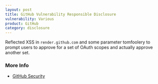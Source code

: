 ```yaml
---
layout: post
title: GitHub Vulnerability Responsible Disclosure
vulnerability: Various
product: GitHub
category: disclosure
---
```


Reflected XSS in `render.github.com` and some parameter tomfoolery to prompt users to approve for a set of OAuth scopes and actually approve another set.

### More Info

* [GitHub Security](https://help.github.com/articles/responsible-disclosure-of-security-vulnerabilities)
